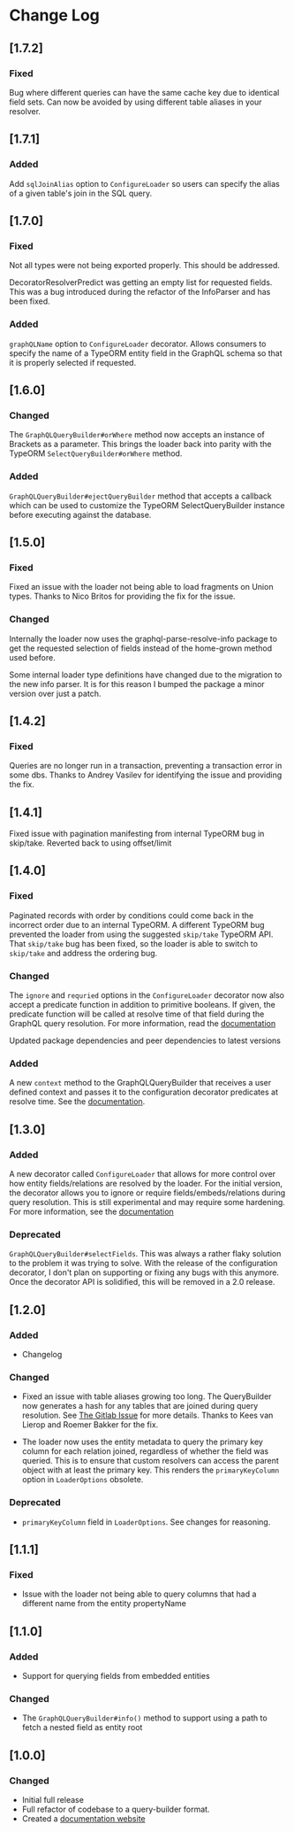 # Change Log

## [1.7.2]

### Fixed

Bug where different queries can have the same cache key due to identical field sets.
Can now be avoided by using different table aliases in your resolver.

## [1.7.1]

### Added

Add `sqlJoinAlias` option to `ConfigureLoader` so users can specify the alias of a given table's join in the SQL query. 

## [1.7.0]

### Fixed

Not all types were not being exported properly. This should be addressed.

DecoratorResolverPredict was getting an empty list for requested fields. This was a bug introduced during the refactor of the InfoParser and has been fixed.

### Added

`graphQLName` option to `ConfigureLoader` decorator. Allows consumers to specify the name of a TypeORM
entity field in the GraphQL schema so that it is properly selected if requested.

## [1.6.0]

### Changed

The `GraphQLQueryBuilder#orWhere` method now accepts an instance of Brackets as a parameter. This brings the loader back into parity with the TypeORM `SelectQueryBuilder#orWhere` method.

### Added

`GraphQLQueryBuilder#ejectQueryBuilder` method that accepts a callback which can be used to customize the TypeORM SelectQueryBuilder instance before executing against the database.

## [1.5.0]

### Fixed 
Fixed an issue with the loader not being able to load fragments on Union types. Thanks to Nico Britos for providing the fix for the issue.

### Changed
Internally the loader now uses the graphql-parse-resolve-info package to get the requested selection of
fields instead of the home-grown method used before. 

Some internal loader type definitions have changed due to the migration to the new info parser. It is for this reason I bumped the package a minor version over just a patch. 

## [1.4.2]

### Fixed

Queries are no longer run in a transaction, preventing a transaction error in some dbs. Thanks to Andrey Vasilev for identifying the issue and providing the fix. 

## [1.4.1]

Fixed issue with pagination manifesting from internal TypeORM bug in skip/take. Reverted back to using offset/limit

## [1.4.0]

### Fixed

Paginated records with order by conditions could come back in the incorrect order due to an internal TypeORM. A different TypeORM bug prevented the loader from using the suggested `skip/take` TypeORM API. That `skip/take` bug has been fixed, so the loader is able to switch to `skip/take` and address the ordering bug. 

### Changed

The `ignore` and `requried` options in the `ConfigureLoader` decorator now also accept a predicate function in addition to primitive booleans. If given, the predicate function will be called at resolve time of that field during the GraphQL query resolution. For more information, read the [documentation](https://gql-loader.bmuller.net/globals.html#fieldconfigurationpredicate)

Updated package dependencies and peer dependencies to latest versions


### Added

A new `context` method to the GraphQLQueryBuilder that receives a user defined context and passes it to the configuration decorator predicates at resolve time. See the [documentation](https://gql-loader.bmuller.net/classes/graphqlquerybuilder.html#context).

## [1.3.0]

### Added
A new decorator called `ConfigureLoader` that allows for more control over how entity fields/relations are resolved by the loader. For the initial version, the decorator allows you to ignore or require fields/embeds/relations during query resolution. This is still experimental and may require some hardening. For more information, see the [documentation](https://gql-loader.bmuller.net/globals.html#configureloader)

### Deprecated

`GraphQLQueryBuilder#selectFields`. This was always a rather flaky solution to the problem it was trying to solve. With the release of the configuration decorator, I don't plan on supporting or fixing any bugs with this anymore. Once the decorator API is solidified, this will be removed in a 2.0 release. 

## [1.2.0]

### Added

* Changelog

### Changed

* Fixed an issue with table aliases growing too long. The QueryBuilder now generates a hash for any tables that are joined during query resolution. See [The Gitlab Issue](https://gitlab.com/Mando75/typeorm-graphql-loader/-/issues/7) for more details. Thanks to Kees van Lierop and Roemer Bakker for the fix. 

* The loader now uses the entity metadata to query the primary key column for each relation joined, regardless of whether the field was queried. This is to ensure that custom resolvers can access the parent object with at least the primary key. This renders the `primaryKeyColumn` option in `LoaderOptions` obsolete.

### Deprecated

* `primaryKeyColumn` field in `LoaderOptions`. See changes for reasoning.


## [1.1.1]

### Fixed

* Issue with the loader not being able to query columns that had a different name from the entity propertyName

## [1.1.0]

### Added

* Support for querying fields from embedded entities

### Changed

* The `GraphQLQueryBuilder#info()` method to support using a path to fetch a nested field as entity root

## [1.0.0]

### Changed
* Initial full release
* Full refactor of codebase to a query-builder format. 
* Created a [documentation website](https://gql-loader.bmuller.net)


